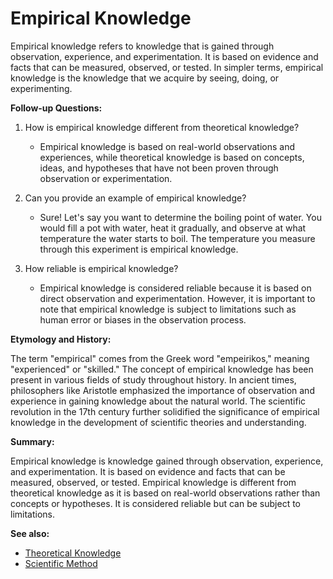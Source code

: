 # Empirical Knowledge

Empirical knowledge refers to knowledge that is gained through observation, 
experience, and experimentation. It is based on evidence and facts that can be 
measured, observed, or tested. In simpler terms, empirical knowledge is the 
knowledge that we acquire by seeing, doing, or experimenting.

**Follow-up Questions:**

1. How is empirical knowledge different from theoretical knowledge?
   - Empirical knowledge is based on real-world observations and experiences,
     while theoretical knowledge is based on concepts, ideas, and hypotheses
     that have not been proven through observation or experimentation.

2. Can you provide an example of empirical knowledge?
   - Sure! Let's say you want to determine the boiling point of water. You
     would fill a pot with water, heat it gradually, and observe at what
     temperature the water starts to boil. The temperature you measure through
     this experiment is empirical knowledge.

3. How reliable is empirical knowledge?
   - Empirical knowledge is considered reliable because it is based on direct
     observation and experimentation. However, it is important to note that
     empirical knowledge is subject to limitations such as human error or
     biases in the observation process.

**Etymology and History:**

The term "empirical" comes from the Greek word "empeirikos," meaning "experienced" 
or "skilled." The concept of empirical knowledge has been present in various 
fields of study throughout history. In ancient times, philosophers like 
Aristotle emphasized the importance of observation and experience in gaining 
knowledge about the natural world. The scientific revolution in the 17th century 
further solidified the significance of empirical knowledge in the development 
of scientific theories and understanding.

**Summary:**

Empirical knowledge is knowledge gained through observation, experience, and 
experimentation. It is based on evidence and facts that can be measured, 
observed, or tested. Empirical knowledge is different from theoretical knowledge 
as it is based on real-world observations rather than concepts or hypotheses. 
It is considered reliable but can be subject to limitations.

**See also:**

- [Theoretical Knowledge](?concept=theoretical+knowledge&specialist_role=Scientist&target_audience=Manager+without+much+technical+background)
- [Scientific Method](?concept=scientific+method&specialist_role=Scientist&target_audience=Manager+without+much+technical+background)
